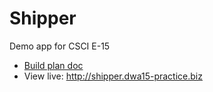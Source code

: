 # Shipper

Demo app for CSCI E-15

+ [Build plan doc](https://docs.google.com/document/d/1GaJBiPdqaUYhtd2BKze4MJgL1Yn2nIG-HraHZRsmShA/edit#)
+ View live: <http://shipper.dwa15-practice.biz>
